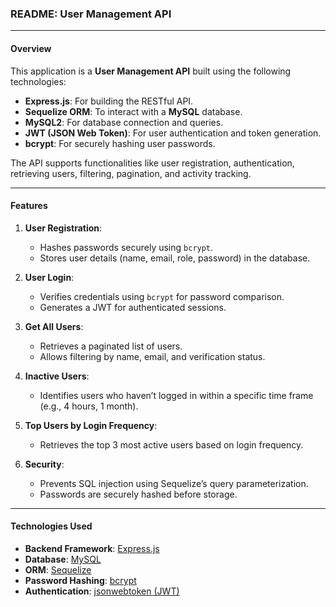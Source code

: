 ### **README: User Management API**

---

#### **Overview**
This application is a **User Management API** built using the following technologies:
- **Express.js**: For building the RESTful API.
- **Sequelize ORM**: To interact with a **MySQL** database.
- **MySQL2**: For database connection and queries.
- **JWT (JSON Web Token)**: For user authentication and token generation.
- **bcrypt**: For securely hashing user passwords.

The API supports functionalities like user registration, authentication, retrieving users, filtering, pagination, and activity tracking.

---

#### **Features**
1. **User Registration**:
   - Hashes passwords securely using `bcrypt`.
   - Stores user details (name, email, role, password) in the database.

2. **User Login**:
   - Verifies credentials using `bcrypt` for password comparison.
   - Generates a JWT for authenticated sessions.

3. **Get All Users**:
   - Retrieves a paginated list of users.
   - Allows filtering by name, email, and verification status.

4. **Inactive Users**:
   - Identifies users who haven’t logged in within a specific time frame (e.g., 4 hours, 1 month).

5. **Top Users by Login Frequency**:
   - Retrieves the top 3 most active users based on login frequency.

6. **Security**:
   - Prevents SQL injection using Sequelize’s query parameterization.
   - Passwords are securely hashed before storage.

---

#### **Technologies Used**
- **Backend Framework**: [Express.js](https://expressjs.com/)
- **Database**: [MySQL](https://www.mysql.com/)
- **ORM**: [Sequelize](https://sequelize.org/)
- **Password Hashing**: [bcrypt](https://github.com/kelektiv/node.bcrypt.js)
- **Authentication**: [jsonwebtoken (JWT)](https://github.com/auth0/node-jsonwebtoken)


